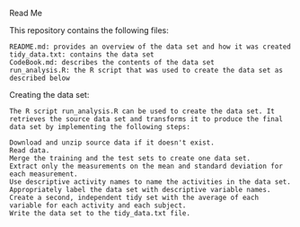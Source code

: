 Read Me

This repository contains the following files:

    README.md: provides an overview of the data set and how it was created
    tidy_data.txt: contains the data set
    CodeBook.md: describes the contents of the data set
    run_analysis.R: the R script that was used to create the data set as described below


Creating the data set:

    The R script run_analysis.R can be used to create the data set. It retrieves the source data set and transforms it to produce the final data set by implementing the following steps:

    Download and unzip source data if it doesn't exist.
    Read data.
    Merge the training and the test sets to create one data set.
    Extract only the measurements on the mean and standard deviation for each measurement.
    Use descriptive activity names to name the activities in the data set.
    Appropriately label the data set with descriptive variable names.
    Create a second, independent tidy set with the average of each variable for each activity and each subject.
    Write the data set to the tidy_data.txt file.